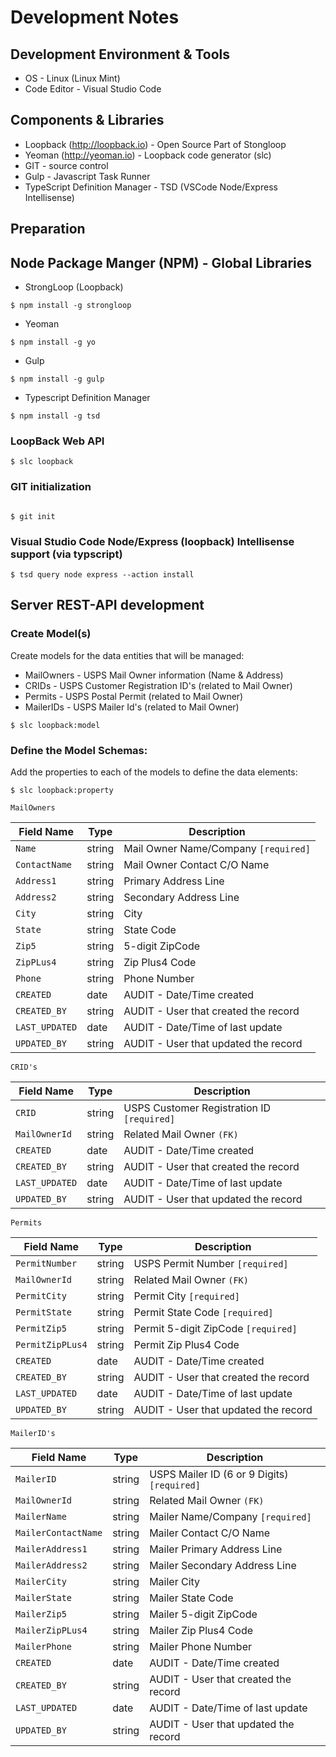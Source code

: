 # Development Notes

## Development Environment & Tools

- OS - Linux (Linux Mint)
- Code Editor - Visual Studio Code

## Components & Libraries

- Loopback (http://loopback.io) - Open Source Part of Stongloop
- Yeoman (http://yeoman.io) - Loopback code generator (slc)
- GIT - source control
- Gulp - Javascript Task Runner
- TypeScript Definition Manager - TSD (VSCode Node/Express Intellisense)

## Preparation

## Node Package Manger (NPM) - Global Libraries

- StrongLoop (Loopback)
```
$ npm install -g strongloop
```

- Yeoman
```
$ npm install -g yo
```

- Gulp
```
$ npm install -g gulp
```

- Typescript Definition Manager
```
$ npm install -g tsd
```

### LoopBack Web API

```
$ slc loopback

```
### GIT initialization

```

$ git init

```

### Visual Studio Code Node/Express (loopback) Intellisense support (via typscript)

```
$ tsd query node express --action install

```
## Server REST-API development

### Create Model(s)

Create models for the data entities that will be managed:

- MailOwners - USPS Mail Owner information (Name & Address)
- CRIDs - USPS Customer Registration ID's (related to Mail Owner)
- Permits - USPS Postal Permit (related to Mail Owner)
- MailerIDs - USPS Mailer Id's (related to Mail Owner)

```
$ slc loopback:model

```
### Define the Model Schemas:

Add the properties to each of the models to define the data elements:

```
$ slc loopback:property

```

`MailOwners`

Field Name 		| Type 		| Description
--- 			| --- 		| ---
`Name` 			| string 	| Mail Owner Name/Company `[required]`
`ContactName` 	| string 	| Mail Owner Contact C/O Name
`Address1`		| string	| Primary Address Line
`Address2`		| string	| Secondary Address Line
`City`			| string	| City
`State`			| string	| State Code
`Zip5`			| string	| 5-digit ZipCode
`ZipPLus4`		| string	| Zip Plus4 Code
`Phone`			| string	| Phone Number
`CREATED`		| date		| AUDIT - Date/Time created
`CREATED_BY`	| string	| AUDIT - User that created the record
`LAST_UPDATED`	| date		| AUDIT - Date/Time of last update
`UPDATED_BY`	| string	| AUDIT - User that updated the record

`CRID's`

Field Name 		| Type 		| Description
--- 			| --- 		| ---
`CRID` 			| string 	| USPS Customer Registration ID `[required]`
`MailOwnerId` 	| string 	| Related Mail Owner `(FK)`
`CREATED`		| date		| AUDIT - Date/Time created
`CREATED_BY`	| string	| AUDIT - User that created the record
`LAST_UPDATED`	| date		| AUDIT - Date/Time of last update
`UPDATED_BY`	| string	| AUDIT - User that updated the record

`Permits`

Field Name 		| Type 		| Description
--- 			| --- 		| ---
`PermitNumber` 	| string 	| USPS Permit Number `[required]`
`MailOwnerId` 	| string 	| Related Mail Owner `(FK)`
`PermitCity`	| string	| Permit City `[required]`
`PermitState`	| string	| Permit State Code `[required]`
`PermitZip5`	| string	| Permit 5-digit ZipCode `[required]`
`PermitZipPLus4`| string	| Permit Zip Plus4 Code
`CREATED`		| date		| AUDIT - Date/Time created
`CREATED_BY`	| string	| AUDIT - User that created the record
`LAST_UPDATED`	| date		| AUDIT - Date/Time of last update
`UPDATED_BY`	| string	| AUDIT - User that updated the record

`MailerID's`

Field Name 		| Type 		| Description
--- 			| --- 		| ---
`MailerID` 		| string 	| USPS Mailer ID (6 or 9 Digits) `[required]`
`MailOwnerId` 	| string 	| Related Mail Owner `(FK)`
`MailerName` 			| string 	| Mailer Name/Company `[required]`
`MailerContactName` 	| string 	| Mailer Contact C/O Name
`MailerAddress1`		| string	| Mailer Primary Address Line
`MailerAddress2`		| string	| Mailer Secondary Address Line
`MailerCity`			| string	| Mailer City
`MailerState`			| string	| Mailer State Code
`MailerZip5`			| string	| Mailer 5-digit ZipCode
`MailerZipPLus4`		| string	| Mailer Zip Plus4 Code
`MailerPhone`			| string	| Mailer Phone Number
`CREATED`		| date		| AUDIT - Date/Time created
`CREATED_BY`	| string	| AUDIT - User that created the record
`LAST_UPDATED`	| date		| AUDIT - Date/Time of last update
`UPDATED_BY`	| string	| AUDIT - User that updated the record